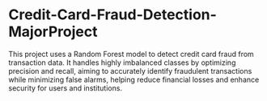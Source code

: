 # Credit-Card-Fraud-Detection-MajorProject
This project uses a Random Forest model to detect credit card fraud from transaction data. It handles highly imbalanced classes by optimizing precision and recall, aiming to accurately identify fraudulent transactions while minimizing false alarms, helping reduce financial losses and enhance security for users and institutions.
